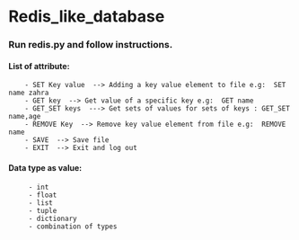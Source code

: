 # Redis_like_database

### Run redis.py and follow instructions.

#### List of attribute:
        - SET Key value  --> Adding a key value element to file e.g:  SET name zahra
        - GET key  --> Get value of a specific key e.g:  GET name
        - GET_SET keys  ---> Get sets of values for sets of keys : GET_SET name,age
        - REMOVE Key  --> Remove key value element from file e.g:  REMOVE name
        - SAVE  --> Save file
        - EXIT  --> Exit and log out
        
 #### Data type as value:
         - int
         - float
         - list
         - tuple
         - dictionary
         - combination of types
